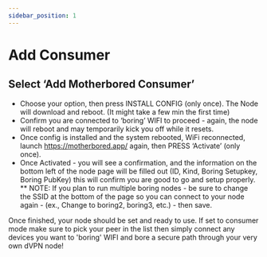 ```yaml
---
sidebar_position: 1
---
```


# Add Consumer

## Select ‘Add Motherbored Consumer’ 
   -  Choose your option, then press INSTALL CONFIG (only once). The Node will download and reboot. (It might take a few min the first time)
 - Confirm you are connected to ‘boring’ WIFI to proceed - again, the node will reboot and may temporarily kick you off while it resets.
- Once config is installed and the system rebooted, WiFi reconnected, launch https://motherbored.app/ again, then PRESS ‘Activate’ (only once).
-  Once Activated - you will see a confirmation, and the information on the bottom left of the node page will be filled out (ID, Kind, Boring Setupkey, Boring PubKey) this will confirm you are good to go and setup properly.
** NOTE: If you plan to run multiple boring nodes - be sure to change the SSID at the bottom of the page so you can connect to your node again - (ex., Change to boring2, boring3, etc.) - then save. 

Once finished, your node should be set and ready to use. If set to consumer mode make sure to pick your peer in the list then simply connect any devices you want to 'boring' WIFI and bore a secure path through your very own dVPN node!
